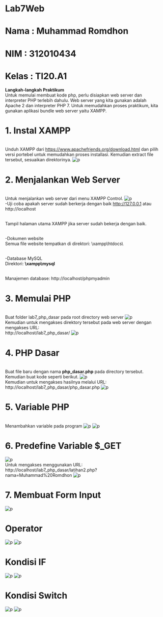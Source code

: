 # Lab7Web
# Nama  : Muhammad Romdhon
# NIM   : 312010434
# Kelas : TI20.A1

**Langkah-langkah Praktikum**
<br>Untuk memulai membuat kode php, perlu disiapkan web server dan interpreter PHP terlebih dahulu. Web server yang kita gunakan adalah Apache 2 dan interpreter PHP 7. Untuk memudahkan proses praktikum, kita gunakan aplikasi bundle web server yaitu XAMPP.

# 1. Instal XAMPP
<br>Unduh XAMPP dari https://www.apachefriends.org/download.html dan pilih versi portebel untuk memudahkan proses installasi. Kemudian extract file tersebut, sesuaikan direktorinya.
![p](gambar/ssfilexampp.png)

# 2. Menjalankan Web Server
<br>Untuk menjalankan web server dari menu XAMPP Control.
![p](gambar/ssxampp.png)
<br>-Uji coba apakah server sudah berkerja dengan baik http://127.0.0.1 atau http://localhost

<br>Tampil halaman utama XAMPP jika server sudah bekerja dengan baik.

<br>-Dokumen website
<br>Semua file website tempatkan di direktori: \xampp\htdocs\

<br>-Database MySQL
<br>Direktori: **\xampp\mysql**

<br>Manajemen database: http://localhost/phpmyadmin

# 3. Memulai PHP
<br>Buat folder lab7_php_dasar pada root directory web server
![p](gambar/ssmulaiphp.png)
<br>Kemudian untuk mengakses direktory tersebut pada web server dengan mengakses URL:
<br>http://localhost/lab7_php_dasar/
![p](gambar/ss1.png)

# 4. PHP Dasar 
<br> Buat file baru dengan nama **php_dasar.php** pada directory tersebut. Kemudian buat kode seperti berikut.
![p](gambar/ss2.png)
<br>Kemudian untuk mengakses hasilnya melalui URL:
<br>http://localhost/lab7_php_dasar/php_dasar.php
![p](gambar/ss3.png)

# 5. Variable PHP
<br>Menambahkan variable pada program
![p](gambar/ss4.png)
![p](gambar/ss5.png)

# 6. Predefine Variable $_GET
![p](gambar/ss8.png)
<br>Untuk mengakses menggunakan URL:
<br>http://localhost/lab7_php_dasar/latihan2.php?nama=Muhammad%20Romdhon
![p](gambar/ss7.png)

# 7. Membuat Form Input
![p](gambar/ss9.png)

# Operator
![p](gambar/ssoperator.png)
![p](gambar/ssoperatorr.png)
# Kondisi IF
![p](gambar/sskondisiif.png)
![p](gambar/sskondisiiff.png)
# Kondisi Switch
![p](gambar/sskonisiswitch.png)
![p](gambar/sskondisiswitchh.png)
